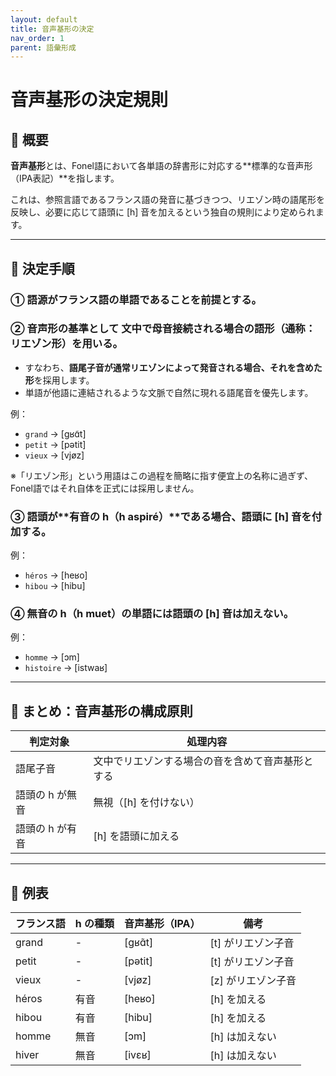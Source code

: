 ```yaml
---
layout: default
title: 音声基形の決定
nav_order: 1
parent: 語彙形成
---
```

# 音声基形の決定規則

## 📘 概要

**音声基形**とは、Fonel語において各単語の辞書形に対応する**標準的な音声形（IPA表記）**を指します。

これは、参照言語であるフランス語の発音に基づきつつ、リエゾン時の語尾形を反映し、必要に応じて語頭に [h] 音を加えるという独自の規則により定められます。

---

## 📗 決定手順

### ① 語源がフランス語の単語であることを前提とする。

### ② 音声形の基準として **文中で母音接続される場合の語形**（通称：**リエゾン形**）を用いる。

- すなわち、**語尾子音が通常リエゾンによって発音される場合、それを含めた形**を採用します。
- 単語が他語に連結されるような文脈で自然に現れる語尾音を優先します。

例：  
- `grand` → [ɡʁɑ̃t]  
- `petit` → [pətit]  
- `vieux` → [vjøz]

※「リエゾン形」という用語はこの過程を簡略に指す便宜上の名称に過ぎず、Fonel語ではそれ自体を正式には採用しません。

### ③ 語頭が**有音の h（h aspiré）**である場合、語頭に [h] 音を付加する。

例：  
- `héros` → [heʁo]  
- `hibou` → [hibu]

### ④ 無音の h（h muet）の単語には語頭の [h] 音は加えない。

例：  
- `homme` → [ɔm]  
- `histoire` → [istwaʁ]

---

## 📙 まとめ：音声基形の構成原則

| 判定対象        | 処理内容                                         |
|-----------------|--------------------------------------------------|
| 語尾子音        | 文中でリエゾンする場合の音を含めて音声基形とする |
| 語頭の h が無音 | 無視（[h] を付けない）                            |
| 語頭の h が有音 | [h] を語頭に加える                               |

---

## 📒 例表

| フランス語 | h の種類 | 音声基形（IPA） | 備考              |
|------------|-----------|------------------|-------------------|
| grand      | -         | [ɡʁɑ̃t]           | [t] がリエゾン子音 |
| petit      | -         | [pətit]           | [t] がリエゾン子音 |
| vieux      | -         | [vjøz]            | [z] がリエゾン子音 |
| héros      | 有音      | [heʁo]            | [h] を加える       |
| hibou      | 有音      | [hibu]            | [h] を加える       |
| homme      | 無音      | [ɔm]              | [h] は加えない     |
| hiver      | 無音      | [ivɛʁ]            | [h] は加えない     |
